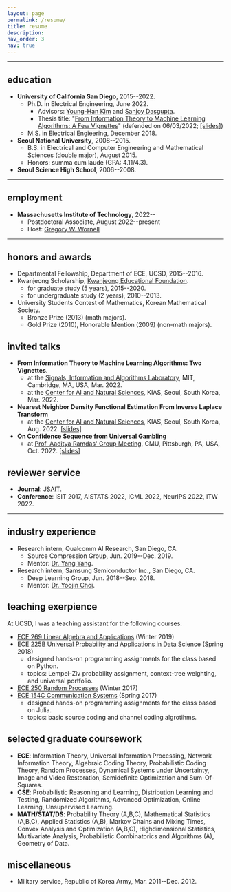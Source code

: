 ```yaml
---
layout: page
permalink: /resume/
title: resume
description:
nav_order: 3
nav: true
---
```


---
## education
- **University of California San Diego**, 2015--2022.
    - Ph.D. in  Electrical Engineering, June 2022.
        - Advisors: [Young-Han Kim](https://web.eng.ucsd.edu/~yhk/) and [Sanjoy Dasgupta](https://cseweb.ucsd.edu/~dasgupta/).
        - Thesis title: "[From Information Theory to Machine Learning Algorithms: A Few Vignettes](https://escholarship.org/uc/item/5fc8x66w)" (defended on 06/03/2022; [[slides]](assets/pdf/talks/defense.pdf))
    - M.S. in Electrical Engieering, December 2018.
- **Seoul National University**, 2008--2015.
    - B.S. in Electrical and Computer Engineering and Mathematical Sciences (double major), August 2015.
    - Honors: summa cum laude (GPA: 4.11/4.3).
- **Seoul Science High School**, 2006--2008.

---
## employment
- **Massachusetts Institute of Technology**, 2022--
    - Postdoctoral Associate, August 2022--present
    - Host: [Gregory W. Wornell](http://allegro.mit.edu/~gww/)

---

## honors and awards
- Departmental Fellowship, Department of ECE, UCSD, 2015--2016.
- Kwanjeong Scholarship, [Kwanjeong Educational Foundation](http://en.ikef.or.kr/).
    - for graduate study (5 years), 2015--2020.
    - for undergraduate study (2 years), 2010--2013.
- University Students Contest of Mathematics, Korean Mathematical Society.
    - Bronze Prize (2013) (math majors).
    - Gold Prize (2010), Honorable Mention (2009) (non-math majors).

## invited talks
- **From Information Theory to Machine Learning Algorithms: Two Vignettes**.
    - at the [Signals, Information and Algorithms Laboratory](https://www.rle.mit.edu/sia/), MIT, Cambridge, MA, USA, Mar. 2022.
    - at the [Center for AI and Natural Sciences](http://www.kias.re.kr/sub04/sub04_06.jsp), KIAS, Seoul, South Korea, Mar. 2022. 
- **Nearest Neighbor Density Functional Estimation From Inverse Laplace Transform**
    - at the [Center for AI and Natural Sciences](http://www.kias.re.kr/sub04/sub04_06.jsp), KIAS, Seoul, South Korea, Aug. 2022. [[slides]](assets/pdf/talks/knn_2022_kias.pdf)
- **On Confidence Sequence from Universal Gambling**
    - at [Prof. Aaditya Ramdas' Group Meeting](https://www.stat.cmu.edu/~aramdas), CMU, Pittsburgh, PA, USA, Oct. 2022. [[slides]](assets/pdf/talks/gambling_2022_cmu.pdf)

## reviewer service
- **Journal**: [JSAIT](https://www.itsoc.org/jsait).
- **Conference**: ISIT 2017, AISTATS 2022, ICML 2022, NeurIPS 2022, ITW 2022.

---

## industry experience
- Research intern, Qualcomm AI Research, San Diego, CA.
    - Source Compression Group, Jun. 2019--Dec. 2019.
    - Mentor: [Dr. Yang Yang](https://yyang768osu.github.io/).
- Research intern, Samsung Semiconductor Inc., San Diego, CA.
    - Deep Learning Group, Jun. 2018--Sep. 2018.
    - Mentor: [Dr. Yoojin Choi](https://scholar.google.com/citations?user=haggDAwAAAAJ&hl=en).

## teaching exerpience
At UCSD, I was a teaching assistant for the following courses:
- [ECE 269 Linear Algebra and Applications](https://web.eng.ucsd.edu/~yhk/ece225b-spr18/) (Winter 2019)
- [ECE 225B Universal Probability and Applications in Data Science](https://web.eng.ucsd.edu/~yhk/ece225b-spr18/) (Spring 2018)
    - designed hands-on programming assignments for the class based on Python.
    - topics: Lempel-Ziv probability assignment, context-tree weighting, and universal portfolio.
- [ECE 250 Random Processes](https://web.eng.ucsd.edu/~yhk/ece250-win17/) (Winter 2017)
- [ECE 154C Communication Systems](https://web.eng.ucsd.edu/~yhk/ece154c-spr17/) (Spring 2017)
    - designed hands-on programming assignments for the class based on Julia.
    - topics: basic source coding and channel coding algrotihms.

## selected graduate coursework
- **ECE**: Information Theory, Universal Information Processing, Network Information Theory, Algebraic Coding Theory, Probabilistic Coding Theory, Random Processes, Dynamical Systems under Uncertainty, Image and Video Restoration, Semidefinite Optimization and Sum-Of-Squares.
- **CSE**: Probabilistic Reasoning and Learning, Distribution Learning and Testing, Randomized Algorithms, Advanced Optimization, Online Learning, Unsupervised Learning.
- **MATH/STAT/DS**: Probability Theory (A,B,C), Mathematical Statistics (A,B,C), Applied Statistics (A,B), Markov Chains and Mixing Times, Convex Analysis and Optimization (A,B,C), Highdimensional Statistics, Multivariate Analysis, Probabilistic Combinatorics and Algorithms (A), Geometry of Data.

## miscellaneous
- Military service, Republic of Korea Army, Mar. 2011--Dec. 2012.


